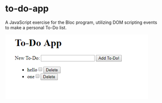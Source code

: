 # to-do-app
A JavaScript exercise for the Bloc program, utilizing DOM scripting events to make a personal To-Do list.

![](to-do-app.png)
